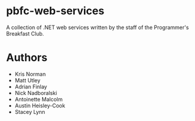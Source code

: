# pbfc-web-services
A collection of .NET web services written by the staff of the Programmer's Breakfast Club.

# Authors
- Kris Norman 
- Matt Utley 
- Adrian Finlay
- Nick Nadboralski
- Antoinette Malcolm
- Austin Heisley-Cook
- Stacey Lynn
